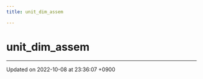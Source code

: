 ```yaml
---
title: unit_dim_assem

---
```


# unit_dim_assem








-------------------------------

Updated on 2022-10-08 at 23:36:07 +0900